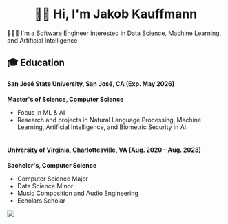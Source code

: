 <h1 style="text-align: center;">👋🏻 Hi, I'm Jakob Kauffmann</h1>
<p>👨🏼&zwj;💻 I'm a Software Engineer interested in Data Science, Machine Learning, and Artificial Intelligence</p>
<h2>🎓 Education</h2>
<h4>San Jos&eacute; State University, San Jos&eacute;, CA (Exp. May 2026)</h4>
<p style="text-align: left;"><strong>Master's of Science, Computer Science</strong></p>
<ul>
<li style="text-align: left;">Focus in ML &amp; AI</li>
<li style="text-align: left;">Research and projects in Natural Language Processing, Machine Learning, Artificial Intelligence, and Biometric Security in AI.</li>
</ul>
<h4 style="text-align: left;"><br />University of Virginia, Charlottesville, VA (Aug. 2020 &ndash; Aug. 2023)</h4>
<p style="text-align: left;"><strong>Bachelor's, Computer Science</strong></p>
<ul>
<li>Computer Science Major</li>
<li>Data Science Minor</li>
<li>Music Composition and Audio Engineering&nbsp;</li>
<li style="text-align: left;">Echolars Scholar&nbsp;</li>
</ul>


<picture>
  <source
    srcset="https://github-readme-stats.vercel.app/api/top-langs/?username=jakobkauffmann&hide_progress=true&langs_count=12&theme=dark"
    media="(prefers-color-scheme: dark)"
  />
  <source
    srcset="https://github-readme-stats.vercel.app/api/top-langs/?username=jakobkauffmann&hide_progress=true&langs_count=12&theme=light"
    media="(prefers-color-scheme: light), (prefers-color-scheme: no-preference)"
  />
  <img src="https://github-readme-stats.vercel.app/api/top-langs/?username=jakobkauffmann&show_icons=true" />
</picture>
<br>
<!--
<picture>
  <source
    srcset="https://github-readme-stats.vercel.app/api?username=jakobkauffmann&show_icons=true&theme=dark"
    media="(prefers-color-scheme: dark)"
  />
  <source
    srcset="https://github-readme-stats.vercel.app/api?username=jakobkauffmann&show_icons=true"
    media="(prefers-color-scheme: light), (prefers-color-scheme: no-preference)"
  />
  <img src="https://github-readme-stats.vercel.app/api?username=jakobkauffmann&show_icons=true" />
</picture>
-->
<!--⚙️ I've worked on a wide range of projects-->

<!--
**JakobKauffmann/JakobKauffmann** is a ✨ _special_ ✨ repository because its `README.md` (this file) appears on your GitHub profile.

Here are some ideas to get you started:

- 🔭 I’m currently working on ...
- 🌱 I’m currently learning ...
- 👯 I’m looking to collaborate on ...
- 🤔 I’m looking for help with ...
- 💬 Ask me about ...
- 📫 How to reach me: ...
- 😄 Pronouns: ...
- ⚡ Fun fact: ...
-->
